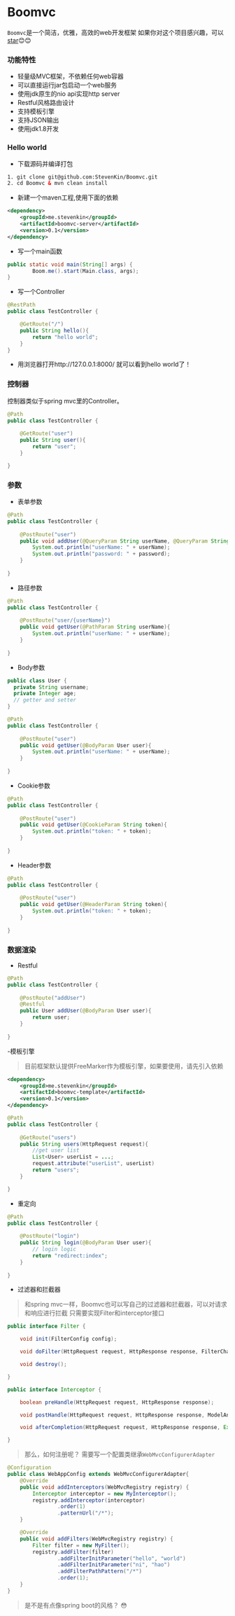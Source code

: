 Boomvc
===================================
`Boomvc`是一个简洁，优雅，高效的web开发框架
如果你对这个项目感兴趣，可以[star](https://github.com/StevenKin/Boomvc/stargazers):blush::blush:


### 功能特性
* 轻量级MVC框架，不依赖任何web容器
* 可以直接运行jar包启动一个web服务
* 使用jdk原生的nio api实现http server
* Restful风格路由设计
* 支持模板引擎
* 支持JSON输出
* 使用jdk1.8开发

### Hello world
- 下载源码并编译打包
```xml
1. git clone git@github.com:StevenKin/Boomvc.git
2. cd Boomvc & mvn clean install
```
- 新建一个maven工程,使用下面的依赖
```xml
<dependency>
    <groupId>me.stevenkin</groupId>
    <artifactId>boomvc-server</artifactId>
    <version>0.1</version>
</dependency>
```
- 写一个main函数
```java
public static void main(String[] args) {
        Boom.me().start(Main.class, args);
}
```
- 写一个Controller
```java
@RestPath
public class TestController {

    @GetRoute("/")
    public String hello(){
        return "hello world";
    }
}
```
- 用浏览器打开http://127.0.0.1:8000/ 就可以看到hello world了！

### 控制器
控制器类似于spring mvc里的Controller。
```java
@Path
public class TestController {
    
    @GetRoute("user")
    public String user(){
        return "user";
    }

}
```
### 参数
- 表单参数
```java
@Path
public class TestController {
    
    @PostRoute("user")
    public void addUser(@QueryParam String userName, @QueryParam String password){
        System.out.println("userName: " + userName);
        System.out.println("password: " + password);
    }
    
}
```
- 路径参数
```java
@Path
public class TestController {
    
    @PostRoute("user/{userName}")
    public void getUser(@PathParam String userName){
        System.out.println("userName: " + userName);
    }
    
}
```
- Body参数
```java
public class User {
  private String username;
  private Integer age;
  // getter and setter
}

@Path
public class TestController {
    
    @PostRoute("user")
    public void getUser(@BodyParam User user){
        System.out.println("userName: " + userName);
    }
    
}
```
- Cookie参数
```java
@Path
public class TestController {
    
    @PostRoute("user")
    public void getUser(@CookieParam String token){
        System.out.println("token: " + token);
    }
    
}
```
- Header参数
```java
@Path
public class TestController {
    
    @PostRoute("user")
    public void getUser(@HeaderParam String token){
        System.out.println("token: " + token);
    }
    
}
```
### 数据渲染
- Restful
```java
@Path
public class TestController {
    
    @PostRoute("addUser")
    @Restful
    public User addUser(@BodyParam User user){
        return user;
    }
    
}
```
-模板引擎
>目前框架默认提供FreeMarker作为模板引擎，如果要使用，请先引入依赖
```xml
<dependency>
    <groupId>me.stevenkin</groupId>
    <artifactId>boomvc-template</artifactId>
    <version>0.1</version>
</dependency>
```
```java
@Path
public class TestController {
    
    @GetRoute("users")
    public String users(HttpRequest request){
        //get user list
        List<User> userList = ...;
        request.attribute("userList", userList)
        return "users";
    }

}
```
- 重定向
```java
@Path
public class TestController {
    
    @PostRoute("login")
    public String login(@BodyParam User user){
        // login logic
        return "redirect:index";
    }
    
}
```
- 过滤器和拦截器
> 和spring mvc一样，Boomvc也可以写自己的过滤器和拦截器，可以对请求和响应进行拦截
>只需要实现Filter和interceptor接口
```java
public interface Filter {

    void init(FilterConfig config);

    void doFilter(HttpRequest request, HttpResponse response, FilterChain chain) throws Exception;

    void destroy();

}

public interface Interceptor {

    boolean preHandle(HttpRequest request, HttpResponse response);

    void postHandle(HttpRequest request, HttpResponse response, ModelAndView modelAndView);

    void afterCompletion(HttpRequest request, HttpResponse response, Exception e);

}
```
>那么，如何注册呢？
>需要写一个配置类继承`WebMvcConfigurerAdapter`
```java
@Configuration
public class WebAppConfig extends WebMvcConfigurerAdapter{
    @Override
    public void addInterceptors(WebMvcRegistry registry) {
        Interceptor interceptor = new MyInterceptor();
        registry.addInterceptor(interceptor)
                .order(1)
                .patternUrl("/*");
    }

    @Override
    public void addFilters(WebMvcRegistry registry) {
        Filter filter = new MyFilter();
        registry.addFilter(filter)
                .addFilterInitParameter("hello", "world")
                .addFilterInitParameter("ni", "hao")
                .addFilterPathPattern("/*")
                .order(1);
    }
}
```
>是不是有点像spring boot的风格？
:flushed:
